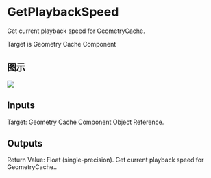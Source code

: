 # GetPlaybackSpeed

Get current playback speed for GeometryCache.

Target is Geometry Cache Component

## 图示

![]($-20221218-18235990.png)

## Inputs

Target: Geometry Cache Component Object Reference.  

## Outputs

Return Value: Float (single-precision). Get current playback speed for GeometryCache..

